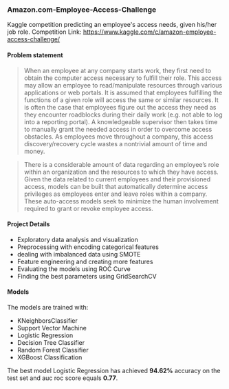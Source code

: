 ### Amazon.com-Employee-Access-Challenge

Kaggle competition predicting an employee's access needs, given his/her job role.
Competition Link: https://www.kaggle.com/c/amazon-employee-access-challenge/

#### Problem statement
> When an employee at any company starts work, they first need to obtain the computer access necessary to fulfill their role. This access may allow an employee to read/manipulate resources through various applications or web portals. It is assumed that employees fulfilling the functions of a given role will access the same or similar resources. It is often the case that employees figure out the access they need as they encounter roadblocks during their daily work (e.g. not able to log into a reporting portal). A knowledgeable supervisor then takes time to manually grant the needed access in order to overcome access obstacles. As employees move throughout a company, this access discovery/recovery cycle wastes a nontrivial amount of time and money.

>There is a considerable amount of data regarding an employee’s role within an organization and the resources to which they have access. Given the data related to current employees and their provisioned access, models can be built that automatically determine access privileges as employees enter and leave roles within a company. These auto-access models seek to minimize the human involvement required to grant or revoke employee access.

#### Project Details
- Exploratory data analysis and visualization
- Preprocessing with encoding categorical features
- dealing with imbalanced data using SMOTE
- Feature engineering and creating more features
- Evaluating the models using ROC Curve
- Finding the best parameters using GridSearchCV

#### Models
The models are trained with:
- KNeighborsClassifier
- Support Vector Machine
- Logistic Regression
- Decision Tree Classifier
- Random Forest Classifier
- XGBoost Classification

The best model Logistic Regression has achieved **94.62%** accuracy on the test set and auc roc score equals **0.77**.